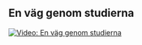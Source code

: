## En väg genom studierna

[![Video: En väg genom studierna][study-img]][study-vid]

[study-vid]: https://youtu.be/Z09pT-xgEAg
[study-img]: https://img.youtube.com/vi/Z09pT-xgEAg/hqdefault.jpg

